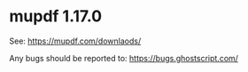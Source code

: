 # mupdf 1.17.0

See:
https://mupdf.com/downlaods/

Any bugs should be reported to:
https://bugs.ghostscript.com/
